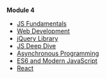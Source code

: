 **Module 4**

* [JS Fundamentals][js-fundamentals]
* [Web Development][web-development]
* [jQuery Library][jquery]
* [JS Deep Dive][js-deep-dive]
* [Asynchronous Programming][async-programming]
* [ES6 and Modern JavaScript][es6]
* [React][react]



[js-fundamentals]: <js-fundamentals/js-fundamentals.md>
[web-development]: <web-development/web-development.md>
[jquery]: <jquery/jquery.md>
[js-deep-dive]: <js-deep-dive/js-deep-dive.md>
[async-programming]: <async-programming/async-programming.md>
[es6]: <es6/es6.md>
[react]: <react/react.md>





